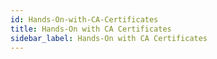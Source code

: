 ```yaml
---
id: Hands-On-with-CA-Certificates
title: Hands-On with CA Certificates
sidebar_label: Hands-On with CA Certificates
---
```



##
